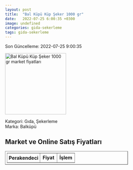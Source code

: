 ```yaml
---
layout: post
title:  "Bal Küpü Küp Şeker 1000 gr"
date:   2022-07-25 6:00:35 +0300
image: undefined
categories: gida-sekerleme
tags: gida-sekerleme
---
```


Son Güncelleme: 2022-07-25 9:00:35

<img src="undefined" width="200" alt="Bal Küpü Küp Şeker 1000 gr market fiyatları" />

Kategori: Gıda, Şekerleme
<br />
Marka: Balküpü

<h2>Market ve Online Satış Fiyatları</h2>

<table border="1" style="padding: 5px;width:80%;">
  <tr>
    <td style="padding: 5px;"><strong>Perakendeci</strong></td>
    <td><strong>Fiyat</strong></td>
    <td><strong>İşlem</strong></td>
  </tr>
  
</table>
